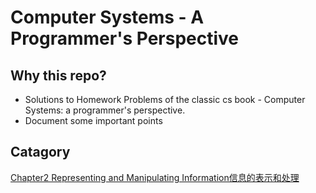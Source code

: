 # Computer Systems - A Programmer's Perspective

## Why this repo?
- Solutions to Homework Problems of the classic cs book - Computer Systems: a programmer's perspective.
- Document some important points

## Catagory

[Chapter2 Representing and Manipulating Information信息的表示和处理](./ch2/)


